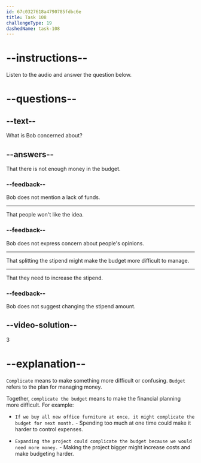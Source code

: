 ```yaml
---
id: 67c0327618a4790785fdbc6e
title: Task 108
challengeType: 19
dashedName: task-108
---
```


<!-- (audio) Bob: That's a good idea, but wouldn't it complicate the budget? -->

# --instructions--

Listen to the audio and answer the question below.

# --questions--

## --text--

What is Bob concerned about?

## --answers--

That there is not enough money in the budget.

### --feedback--

Bob does not mention a lack of funds.

---

That people won't like the idea.

### --feedback--

Bob does not express concern about people's opinions.

---

That splitting the stipend might make the budget more difficult to manage.

---

That they need to increase the stipend.

### --feedback--

Bob does not suggest changing the stipend amount.

## --video-solution--

3

# --explanation--

`Complicate` means to make something more difficult or confusing. `Budget` refers to the plan for managing money.

Together, `complicate the budget` means to make the financial planning more difficult. For example:

- `If we buy all new office furniture at once, it might complicate the budget for next month.` - Spending too much at one time could make it harder to control expenses.

- `Expanding the project could complicate the budget because we would need more money.` - Making the project bigger might increase costs and make budgeting harder.
